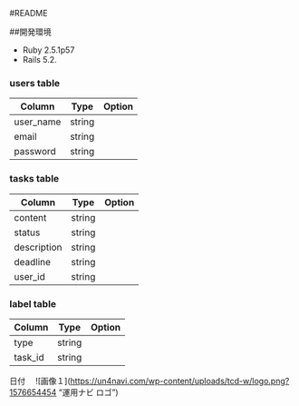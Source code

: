 #README

##開発環境
- Ruby 2.5.1p57
- Rails 5.2.

### users table
|Column   |Type  |Option|
|---------|------|------|
|user_name|string|      |
|email    |string|      |
|password |string|      |


### tasks table
|Column   |Type  |Option|
|---------|------|------|
|content  |string|      |
|status   |string|      |
|description |string|      |
|deadline |string|      |
|user_id  |string|      |

### label table
|Column   |Type  |Option|
|---------|------|------|
|type  |string|      |
|task_id  |string|      |


日付　
![画像１](https://un4navi.com/wp-content/uploads/tcd-w/logo.png?1576654454 “運用ナビ ロゴ”)
